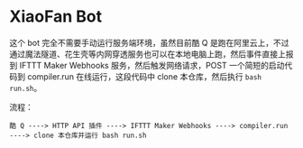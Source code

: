 # XiaoFan Bot

这个 bot 完全不需要手动运行服务端环境，虽然目前酷 Q 是跑在阿里云上，不过通过魔法隧道、花生壳等内网穿透服务也可以在本地电脑上跑，然后事件直接上报到 IFTTT Maker Webhooks 服务，然后触发网络请求，POST 一个简短的启动代码到 compiler.run 在线运行，这段代码中 clone 本仓库，然后执行 `bash run.sh`。

流程：

```
酷 Q ----> HTTP API 插件 ----> IFTTT Maker Webhooks ----> compiler.run ----> clone 本仓库并运行 bash run.sh
```
